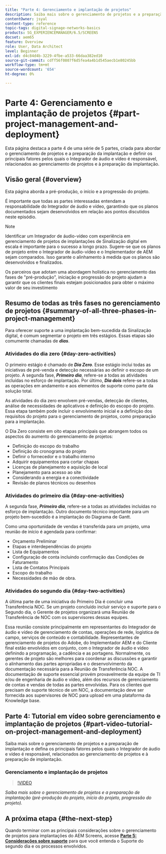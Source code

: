 ```yaml
---
title: "Parte 4: Gerenciamento e implantação de projetos"
description: Saiba mais sobre o gerenciamento de projetos e a preparação de implantação (pré-produção do projeto, início do projeto, progressão do projeto) para o AEM Screens.
contentOwner: jsyal
content-type: reference
topic-tags: digital-signage-networks-basics
products: SG_EXPERIENCEMANAGER/6.5/SCREENS
docset: aem65
feature: Overview
role: User, Data Architect
level: Beginner
exl-id: d4c84d4b-3229-4fbe-a533-66daa382ed10
source-git-commit: cdff56f0807f6d5fea4a4b1d545aecb1e80245bb
workflow-type: tm+mt
source-wordcount: '654'
ht-degree: 0%

---
```


# Parte 4: Gerenciamento e implantação de projetos {#part-project-management-and-deployment}

Esta página destaca a parte 4 de uma série de 5 partes, criada para abordar o gerenciamento de projetos e a preparação da implantação e definir os principais fatores pelos quais o Integrador de áudio e vídeo é responsável, relacionados ao gerenciamento de projetos e à preparação da implantação.

## Visão geral {#overview}

Esta página aborda a pré-produção, o início e a progressão do projeto.

É importante que todas as partes interessadas entendam a responsabilidade do Integrador de áudio e vídeo, garantindo que os planos documentados sejam desenvolvidos em relação aos pontos discutidos neste episódio.

>[!NOTE]
>
>Identificar um Integrador de áudio-vídeo com experiência em gerenciamento de projetos de implantações de Sinalização digital em escala é importante para o sucesso a longo prazo. Sugere-se que os planos de projeto entre o Integrador de áudio-vídeo e o Implementador de AEM sejam comparados. Isso garante o alinhamento à medida que os planos são desenvolvidos e finalizados.
>
>Os parceiros que adotam uma abordagem holística no gerenciamento das fases de &quot;pré-produção&quot;, iniciação e progressão do projeto ajudam a garantir que os clientes finais estejam posicionados para obter o máximo valor de seu investimento

## Resumo de todas as três fases no gerenciamento de projetos {#summary-of-all-three-phases-in-project-management}

Para oferecer suporte a uma implantação bem-sucedida da Sinalização digital, é comum segmentar o projeto em três estágios. Essas etapas são comumente chamadas de ***dias***.

### Atividades do dia zero {#day-zero-activities}

O primeiro estágio é chamado de ***Dia Zero***. Esse estágio inclui todas as iniciativas de pré-venda e detecção necessárias ao definir o escopo de um projeto. A segunda fase, ***Primeiro dia***, refere-se a todas as atividades incluídas no esforço de implantação. Por último, ***Dia dois*** refere-se a todas as operações em andamento e aos elementos de suporte como parte da solução total.

As atividades do dia zero envolvem pré-vendas, detecção de clientes, análise de necessidades de aplicativos e definição do escopo do projeto. Essa etapa também pode incluir o envolvimento inicial e a definição dos requisitos do projeto para o gerenciamento de projetos, como preparação para a implantação.

O Dia Zero consiste em oito etapas principais que abrangem todos os aspectos do aumento do gerenciamento de projetos:

* Definição do escopo do trabalho
* Definição do cronograma do projeto
* Definir o fornecedor e o trabalho interno
* Adquirir equipamentos para cortar chapas
* Licenças de planejamento e aquisição de local
* Planejamento para acesso ao site
* Considerando a energia e a conectividade
* Revisão de planos técnicos ou desenhos

### Atividades do primeiro dia {#day-one-activities}

A segunda fase, ***Primeiro dia***, refere-se a todas as atividades incluídas no esforço de implantação. Outro documento técnico importante para um projeto bem-sucedido é a implantação do Diagrama de Gantt.

Como uma oportunidade de vendas é transferida para um projeto, uma reunião de início é agendada para confirmar:

* Orçamento Preliminar
* Etapas e interdependências do projeto
* Lista de Equipamentos
* Configuração de conta incluindo confirmação das Condições de Faturamento
* Lista de Contatos Principais
* Escopo do trabalho
* Necessidades de mão de obra.

### Atividades do segundo dia {#day-two-activities}

A última parte de uma iniciativa do Primeiro Dia é concluir uma Transferência NOC. Se um projeto concluído incluir serviço e suporte para o Segundo dia, o Gerente de projetos organizará uma Reunião de Transferência de NOC com os supervisores dessas equipes.

Essa reunião consiste principalmente em representantes do Integrador de áudio e vídeo de gerenciamento de contas, operações de rede, logística de campo, serviços de conteúdo e contabilidade. Representantes de gerenciamento de projetos do Adobe, do Implementador AEM e do Cliente final estão envolvidos em conjunto, com o Integrador de áudio e vídeo definindo a programação, a cadência e as portagens. Normalmente, os gerentes de projeto são melhores para coordenar as discussões e garantir o alinhamento das partes apropriadas e o desenvolvimento da documentação necessária para a Reunião de Transferência NOC. A documentação de suporte essencial provém provavelmente da equipe de TI e/ou de engenharia de áudio e vídeo, além dos recursos de gerenciamento de contas e vendas de todas as partes envolvidas. Para os clientes que precisam de suporte técnico de um NOC, a documentação deve ser fornecida aos supervisores de NOC para upload em uma plataforma da Knowledge base.

## Parte 4: Tutorial em vídeo sobre gerenciamento e implantação de projetos {#part-video-tutorial-on-project-management-and-deployment}

Saiba mais sobre o gerenciamento de projetos e a preparação de implantação e defina os principais fatores pelos quais o Integrador de áudio e vídeo é responsável, relacionados ao gerenciamento de projetos e à preparação de implantação.

### Gerenciamento e implantação de projetos

>[!VIDEO](https://video.tv.adobe.com/v/28408)

*Saiba mais sobre o gerenciamento de projetos e a preparação de implantação (pré-produção do projeto, início do projeto, progressão do projeto).*

## A próxima etapa {#the-next-step}

Quando terminar com as principais considerações sobre o gerenciamento de projetos para implantações do AEM Screens, acesse **[Parte 5: Considerações sobre suporte](support-considerations.md)** para que você entenda o Suporte do segundo dia e os processos envolvidos.

